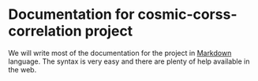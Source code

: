 # Documentation for  cosmic-corss-correlation project

We will write most of the documentation for the project in [Markdown](http://daringfireball.net/projects/markdown/syntax )  language. The syntax is very easy and there are plenty of help available in the web. 	